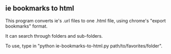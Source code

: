 ie bookmarks to html
--------
This program converts ie's .url files to one .html file, using chrome's "export bookmarks" format. 

It can search through folders and sub-folders.

To use, type in "python ie-bookmarks-to-html.py path/to/favorites/folder".
